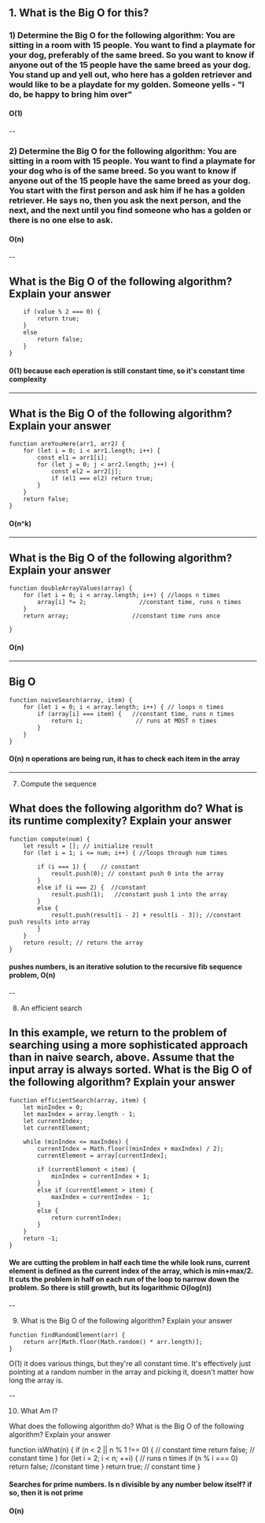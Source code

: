 ## 1. What is the Big O for this?

### 1) Determine the Big O for the following algorithm: You are sitting in a room with 15 people. You want to find a playmate for your dog, preferably of the same breed. So you want to know if anyone out of the 15 people have the same breed as your dog. You stand up and yell out, who here has a golden retriever and would like to be a playdate for my golden. Someone yells - "I do, be happy to bring him over"

#### O(1)

--

### 2) Determine the Big O for the following algorithm: You are sitting in a room with 15 people. You want to find a playmate for your dog who is of the same breed. So you want to know if anyone out of the 15 people have the same breed as your dog. You start with the first person and ask him if he has a golden retriever. He says no, then you ask the next person, and the next, and the next until you find someone who has a golden or there is no one else to ask.

#### O(n)

--

## What is the Big O of the following algorithm? Explain your answer

```function isEven(value) {
    if (value % 2 === 0) {
        return true;
    }
    else
        return false;
    }
}
```

#### 0(1) because each operation is still constant time, so it's constant time complexity

---

## What is the Big O of the following algorithm? Explain your answer

```
function areYouHere(arr1, arr2) {
    for (let i = 0; i < arr1.length; i++) {
        const el1 = arr1[i];
        for (let j = 0; j < arr2.length; j++) {
            const el2 = arr2[j];
            if (el1 === el2) return true;
        }
    }
    return false;
}
```

#### O(n^k)

---

## What is the Big O of the following algorithm? Explain your answer

```
function doubleArrayValues(array) {
    for (let i = 0; i < array.length; i++) { //loops n times
        array[i] *= 2;               //constant time, runs n times
    }
    return array;                  //constant time runs once

}
```

#### O(n)

---

## Big O

```
function naiveSearch(array, item) {
    for (let i = 0; i < array.length; i++) { // loops n times
        if (array[i] === item) {   //constant time, runs n times
            return i;               // runs at MOST n times
        }
    }
}
```

#### O(n) n operations are being run, it has to check each item in the array

---

7. Compute the sequence

## What does the following algorithm do? What is its runtime complexity? Explain your answer

```
function compute(num) {
    let result = []; // initialize result
    for (let i = 1; i <= num; i++) { //loops through num times

        if (i === 1) {    // constant
            result.push(0); // constant push 0 into the array
        }
        else if (i === 2) {  //constant
            result.push(1);   //constant push 1 into the array
        }
        else {
            result.push(result[i - 2] + result[i - 3]); //constant push results into array
        }
    }
    return result; // return the array
}
```

#### pushes numbers, is an iterative solution to the recursive fib sequence problem, O(n)

--

8. An efficient search

## In this example, we return to the problem of searching using a more sophisticated approach than in naive search, above. Assume that the input array is always sorted. What is the Big O of the following algorithm? Explain your answer

```
function efficientSearch(array, item) {
    let minIndex = 0;
    let maxIndex = array.length - 1;
    let currentIndex;
    let currentElement;

    while (minIndex <= maxIndex) {
        currentIndex = Math.floor((minIndex + maxIndex) / 2);
        currentElement = array[currentIndex];

        if (currentElement < item) {
            minIndex = currentIndex + 1;
        }
        else if (currentElement > item) {
            maxIndex = currentIndex - 1;
        }
        else {
            return currentIndex;
        }
    }
    return -1;
}
```

#### We are cutting the problem in half each time the while look runs, current element is defined as the current index of the array, which is min+max/2. It cuts the problem in half on each run of the loop to narrow down the problem. So there is still growth, but its logarithmic O(log(n))

--

9. What is the Big O of the following algorithm? Explain your answer

```
function findRandomElement(arr) {
    return arr[Math.floor(Math.random() * arr.length)];
}
```

O(1) it does various things, but they're all constant time. It's effectively just pointing at a random number in the array and picking it, doesn't matter how long the array is.

--

10. What Am I?

What does the following algorithm do? What is the Big O of the following algorithm? Explain your answer

function isWhat(n) {
if (n < 2 || n % 1 !== 0) { // constant time
return false; // constant time
}
for (let i = 2; i < n; ++i) { // runs n times
if (n % i === 0) return false; //constant time
}
return true; // constant time
}

#### Searches for prime numbers. Is n divisible by any number below itself? if so, then it is not prime

#### O(n)
